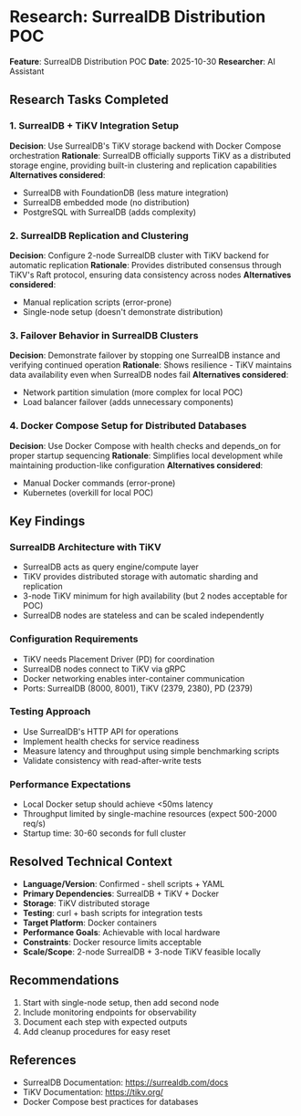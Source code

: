# Research: SurrealDB Distribution POC

**Feature**: SurrealDB Distribution POC
**Date**: 2025-10-30
**Researcher**: AI Assistant

## Research Tasks Completed

### 1. SurrealDB + TiKV Integration Setup
**Decision**: Use SurrealDB's TiKV storage backend with Docker Compose orchestration
**Rationale**: SurrealDB officially supports TiKV as a distributed storage engine, providing built-in clustering and replication capabilities
**Alternatives considered**: 
- SurrealDB with FoundationDB (less mature integration)
- SurrealDB embedded mode (no distribution)
- PostgreSQL with SurrealDB (adds complexity)

### 2. SurrealDB Replication and Clustering
**Decision**: Configure 2-node SurrealDB cluster with TiKV backend for automatic replication
**Rationale**: Provides distributed consensus through TiKV's Raft protocol, ensuring data consistency across nodes
**Alternatives considered**:
- Manual replication scripts (error-prone)
- Single-node setup (doesn't demonstrate distribution)

### 3. Failover Behavior in SurrealDB Clusters
**Decision**: Demonstrate failover by stopping one SurrealDB instance and verifying continued operation
**Rationale**: Shows resilience - TiKV maintains data availability even when SurrealDB nodes fail
**Alternatives considered**:
- Network partition simulation (more complex for local POC)
- Load balancer failover (adds unnecessary components)

### 4. Docker Compose Setup for Distributed Databases
**Decision**: Use Docker Compose with health checks and depends_on for proper startup sequencing
**Rationale**: Simplifies local development while maintaining production-like configuration
**Alternatives considered**:
- Manual Docker commands (error-prone)
- Kubernetes (overkill for local POC)

## Key Findings

### SurrealDB Architecture with TiKV
- SurrealDB acts as query engine/compute layer
- TiKV provides distributed storage with automatic sharding and replication
- 3-node TiKV minimum for high availability (but 2 nodes acceptable for POC)
- SurrealDB nodes are stateless and can be scaled independently

### Configuration Requirements
- TiKV needs Placement Driver (PD) for coordination
- SurrealDB nodes connect to TiKV via gRPC
- Docker networking enables inter-container communication
- Ports: SurrealDB (8000, 8001), TiKV (2379, 2380), PD (2379)

### Testing Approach
- Use SurrealDB's HTTP API for operations
- Implement health checks for service readiness
- Measure latency and throughput using simple benchmarking scripts
- Validate consistency with read-after-write tests

### Performance Expectations
- Local Docker setup should achieve <50ms latency
- Throughput limited by single-machine resources (expect 500-2000 req/s)
- Startup time: 30-60 seconds for full cluster

## Resolved Technical Context

- **Language/Version**: Confirmed - shell scripts + YAML
- **Primary Dependencies**: SurrealDB + TiKV + Docker
- **Storage**: TiKV distributed storage
- **Testing**: curl + bash scripts for integration tests
- **Target Platform**: Docker containers
- **Performance Goals**: Achievable with local hardware
- **Constraints**: Docker resource limits acceptable
- **Scale/Scope**: 2-node SurrealDB + 3-node TiKV feasible locally

## Recommendations

1. Start with single-node setup, then add second node
2. Include monitoring endpoints for observability
3. Document each step with expected outputs
4. Add cleanup procedures for easy reset

## References

- SurrealDB Documentation: https://surrealdb.com/docs
- TiKV Documentation: https://tikv.org/
- Docker Compose best practices for databases
